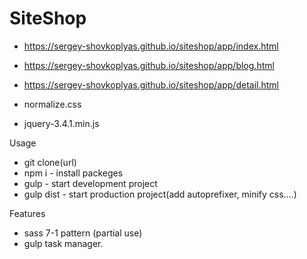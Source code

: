 # SiteShop

- https://sergey-shovkoplyas.github.io/siteshop/app/index.html
- https://sergey-shovkoplyas.github.io/siteshop/app/blog.html
- https://sergey-shovkoplyas.github.io/siteshop/app/detail.html

- normalize.css
- jquery-3.4.1.min.js

Usage 
- git clone(url)
- npm i      - install packeges
- gulp       - start development project
- gulp dist  - start production project(add autoprefixer, minify css....)

Features 
- sass 7-1 pattern (partial use)
- gulp task manager.
